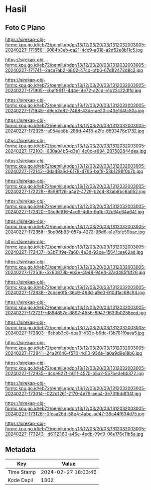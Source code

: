 # Hasil

## Foto C Plano

https://sirekap-obj-formc.kpu.go.id/eb72/pemilu/pdpr/13/12/03/20/03/1312032003005-20240227-171556--6084b3eb-ca21-4cc9-a018-a2d52e8b11c5.jpg

https://sirekap-obj-formc.kpu.go.id/eb72/pemilu/pdpr/13/12/03/20/03/1312032003005-20240227-171741--2aca7ab2-6862-47cd-bfb6-67d82472d8c3.jpg

https://sirekap-obj-formc.kpu.go.id/eb72/pemilu/pdpr/13/12/03/20/03/1312032003005-20240227-171905--cbaf9617-444e-4e72-a2cd-e1b22c22dffd.jpg

https://sirekap-obj-formc.kpu.go.id/eb72/pemilu/pdpr/13/12/03/20/03/1312032003005-20240227-171945--d9cb2e82-7468-43de-ae23-c43e164fc50a.jpg

https://sirekap-obj-formc.kpu.go.id/eb72/pemilu/pdpr/13/12/03/20/03/1312032003005-20240227-172025--a954ac8b-288d-4418-a2fc-6503478c1732.jpg

https://sirekap-obj-formc.kpu.go.id/eb72/pemilu/pdpr/13/12/03/20/03/1312032003005-20240227-172103--630a84b5-d3e1-4c0c-a894-287582844dea.jpg

https://sirekap-obj-formc.kpu.go.id/eb72/pemilu/pdpr/13/12/03/20/03/1312032003005-20240227-172142--3da48a6d-6179-4766-baf9-53b1298f0b7b.jpg

https://sirekap-obj-formc.kpu.go.id/eb72/pemilu/pdpr/13/12/03/20/03/1312032003005-20240227-172228--8598ff26-a4a2-4729-b2c4-83ab8bc6a052.jpg

https://sirekap-obj-formc.kpu.go.id/eb72/pemilu/pdpr/13/12/03/20/03/1312032003005-20240227-172320--05c9e616-4ce9-4dfe-9a1b-02c64c64a641.jpg

https://sirekap-obj-formc.kpu.go.id/eb72/pemilu/pdpr/13/12/03/20/03/1312032003005-20240227-172358--3bd96b93-057a-4273-96d6-a1e7bfe59bac.jpg

https://sirekap-obj-formc.kpu.go.id/eb72/pemilu/pdpr/13/12/03/20/03/1312032003005-20240227-172437--b3b71f9e-7a60-4a3d-92de-15641cae62ad.jpg

https://sirekap-obj-formc.kpu.go.id/eb72/pemilu/pdpr/13/12/03/20/03/1312032003005-20240227-172516--5260873b-eb3e-4948-94e4-37ad485f0f26.jpg

https://sirekap-obj-formc.kpu.go.id/eb72/pemilu/pdpr/13/12/03/20/03/1312032003005-20240227-172638--2cbce0f5-36c9-463d-a9c0-010d1ac68c94.jpg

https://sirekap-obj-formc.kpu.go.id/eb72/pemilu/pdpr/13/12/03/20/03/1312032003005-20240227-172721--d894857e-6897-4556-8947-1633b0258eed.jpg

https://sirekap-obj-formc.kpu.go.id/eb72/pemilu/pdpr/13/12/03/20/03/1312032003005-20240227-172803--6cbbb3c8-dba9-433c-b9dc-f3b781f0aea5.jpg

https://sirekap-obj-formc.kpu.go.id/eb72/pemilu/pdpr/13/12/03/20/03/1312032003005-20240227-172841--24a2f646-f570-4d13-93de-1a0a9d9e18b6.jpg

https://sirekap-obj-formc.kpu.go.id/eb72/pemilu/pdpr/13/12/03/20/03/1312032003005-20240227-172935--4cde827f-b01f-4575-b5a2-557be3ebb372.jpg

https://sirekap-obj-formc.kpu.go.id/eb72/pemilu/pdpr/13/12/03/20/03/1312032003005-20240227-173014--022d1261-2170-4e79-aea4-3e7316ddf34f.jpg

https://sirekap-obj-formc.kpu.go.id/eb72/pemilu/pdpr/13/12/03/20/03/1312032003005-20240227-173126--0fcaa26d-58e4-4abe-ad47-36c44f634d75.jpg

https://sirekap-obj-formc.kpu.go.id/eb72/pemilu/pdpr/13/12/03/20/03/1312032003005-20240227-173243--d6112360-a45e-4edb-99d9-06e176c11b5a.jpg


## Metadata

| Key        | Value               |
| ---------- | ------------------- |
| Time Stamp | 2024-02-27 18:03:46 |
| Kode Dapil | 1302                |



